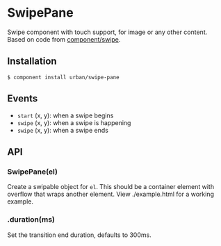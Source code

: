 # SwipePane

  Swipe component with touch support, for image or any other content. Based on code from [component/swipe](https://github.com/component/swipe).

## Installation

    $ component install urban/swipe-pane

## Events

- `start` (x, y): when a swipe begins
- `swipe` (x, y): when a swipe is happening
- `swipe` (x, y): when a swipe ends

## API

### SwipePane(el)

  Create a swipable object for `el`. This should be a container element with 
  overflow that wraps another element. View ./example.html for a working example.

### .duration(ms)

  Set the transition end duration, defaults to 300ms.

